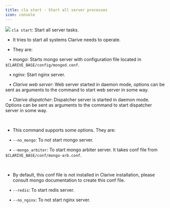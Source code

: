 ```yaml
---
title: cla start - Start all server processes
icon: console
---
```


<img src="/static/images/icons/console.png" /> `cla start`: Start all server tasks. 

* It tries to start all systems Clarive needs to operate. 

* They are: <br />

&nbsp; &nbsp;• *mongo*: Starts mongo server with configuration file located in `$CLARIVE_BASE/config/mongod.conf`.

&nbsp; &nbsp;• *nginx*: Start nginx server.

&nbsp; &nbsp;• *Clarive web server*: Web server started in daemon mode, options can be sent as arguments to the command to start web server in some way.

&nbsp; &nbsp;• *Clarive dispatcher*: Dispatcher server is started in daemon mode. Options can be sent as arguments to the command to start dispatcher server in some way.

<br/> 

* This command supports some options. They are: <br/> 

&nbsp; &nbsp;•  `--no_mongo`: To not start mongo server.<br/> 

&nbsp; &nbsp;•  `--mongo_arbiter`: To start mongo arbiter server. It takes conf file from `$CLARIVE_BASE/conf/mongo-arb.conf`.

<br/>

* By default, this conf file is not installed in Clarive installation,  please consult mongo documentation to create this conf file.<br/> 

&nbsp; &nbsp;•  `--redis`: To start redis server. <br/> 

&nbsp; &nbsp;•  `--no_nginx`: To not start nginx server.

